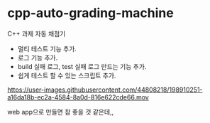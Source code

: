 # cpp-auto-grading-machine
C++ 과제 자동 채점기
- 멀티 테스트 기능 추가.
- 로그 기능 추가.
- build 실패 로그, test 실패 로그 만드는 기능 추가.
- 쉽게 테스트 할 수 있는 스크립트 추가.


https://user-images.githubusercontent.com/44808218/198910251-a16da18b-ec2a-4584-8a0d-816e622cde66.mov

web app으로 만들면 참 좋을 것 같은데,, 

